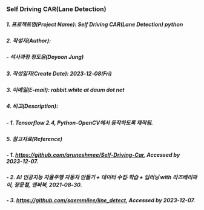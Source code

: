 ### Self Driving CAR(Lane Detection)

##### 1. 프로젝트명(Project Name): Self Driving CAR(Lane Detection) python
##### 2. 작성자(Author): 
##### -  석사과정 정도윤(Doyoon Jung)
##### 3. 작성일자(Create Date): 2023-12-08(Fri)
##### 3. 이메일(E-mail): rabbit.white at daum dot net
##### 4. 비고(Description):
##### - 1. Tensorflow 2.4, Python-OpenCV에서 동작하도록 제작됨.
##### 5. 참고자료(Reference)
##### - 1. https://github.com/aruneshmee/Self-Driving-Car, Accessed by 2023-12-07.
##### - 2. AI 인공지능 자율주행 자동차 만들기 + 데이터 수집·학습 + 딥러닝 with 라즈베리파이, 장문철, 앤써북, 2021-08-30.
##### - 3. https://github.com/saemmilee/line_detect, Accessed by 2023-12-07.